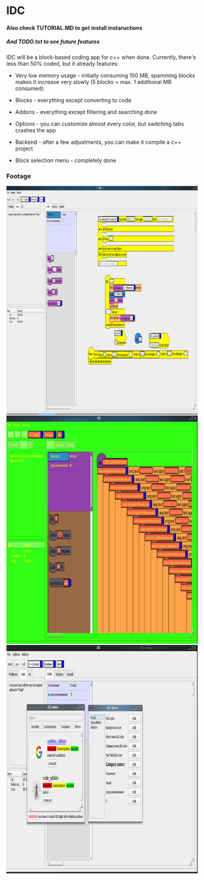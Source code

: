 # IDC

#### Also check TUTORIAL.MD to get install instaructions
##### And TODO.txt to see future features
IDC will be a block-based coding app for c++ when done. Currently, there's less than 50% coded, but it already features:

- Very low memory usage - initially consuming 150 MB, 
spamming blocks makes it increase very slowly (5 blocks = max. 1 additional MB consumed)

- Blocks - everything except converting to code

- Addons - everything except filtering and searching done

- Options - you can customize almost every color, but switching tabs crashes the app

- Backend - after a few adjustments, you can make it compile a c++ project

- Block selection menu - completely done

### Footage
<p>
  <img src="textures/images/screenshot.png" height="600"/>
  <img src="textures/images/customization.png" height="600"/>
  <img src="textures/images/windows.png" height="600"/>
</p>